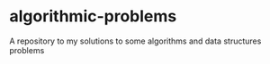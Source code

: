 # algorithmic-problems
A repository to my solutions to some algorithms and data structures problems
